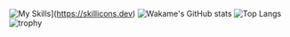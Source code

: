 ![My Skills](https://skillicons.dev/icons?i=ruby,rails,js,ts,react,materialui,docker,figma&theme=light)](https://skillicons.dev)
![Wakame's GitHub stats](https://github-readme-stats.vercel.app/api?username=wakametarou&show_icons=true&theme=radical)
![Top Langs](https://github-readme-stats.vercel.app/api/top-langs/?username=wakametarou&layout=compact&show_icons=true&theme=radical)
![trophy](https://github-profile-trophy.vercel.app/?username=wakametarou&show_icons=true&theme=radical)

